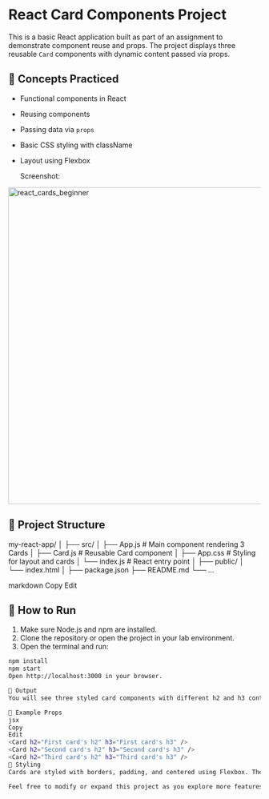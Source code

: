 # React Card Components Project

This is a basic React application built as part of an assignment to demonstrate component reuse and props. The project displays three reusable `Card` components with dynamic content passed via props.

## 🧠 Concepts Practiced

- Functional components in React
- Reusing components
- Passing data via `props`
- Basic CSS styling with className
- Layout using Flexbox

  Screenshot:
<img width="1279" height="633" alt="react_cards_beginner" src="https://github.com/user-attachments/assets/0f098c1b-d746-4cb3-8438-1a104484cad3" />

## 📁 Project Structure

my-react-app/
│
├── src/
│ ├── App.js # Main component rendering 3 Cards
│ ├── Card.js # Reusable Card component
│ ├── App.css # Styling for layout and cards
│ └── index.js # React entry point
│
├── public/
│ └── index.html
│
├── package.json
├── README.md
└── ...

markdown
Copy
Edit

## 🚀 How to Run

1. Make sure Node.js and npm are installed.
2. Clone the repository or open the project in your lab environment.
3. Open the terminal and run:

```bash
npm install
npm start
Open http://localhost:3000 in your browser.

📸 Output
You will see three styled card components with different h2 and h3 content stacked vertically in the center of the screen.

🧾 Example Props
jsx
Copy
Edit
<Card h2="First card's h2" h3="First card's h3" />
<Card h2="Second card's h2" h3="Second card's h3" />
<Card h2="Third card's h2" h3="Third card's h3" />
🎨 Styling
Cards are styled with borders, padding, and centered using Flexbox. The .card class handles the layout and appearance of each card.

Feel free to modify or expand this project as you explore more features in React!
